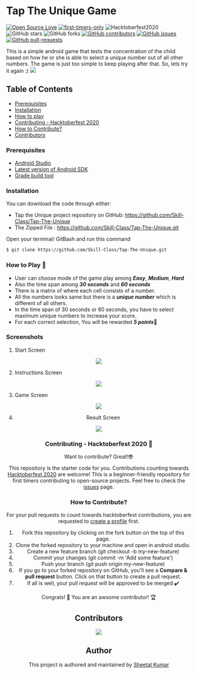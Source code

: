 # Tap The Unique Game

[![Open Source Love](https://badges.frapsoft.com/os/v1/open-source.svg?v=103)](https://github.com/ellerbrock/open-source-badges/) [![first-timers-only](https://img.shields.io/badge/first--timers--only-friendly-blue.svg?style=flat-square)](https://www.firsttimersonly.com/)
![Hacktoberfest2020](https://img.shields.io/github/hacktoberfest/2020/badges/shields?label=hacktoberfest%202020)
![GitHub stars](https://img.shields.io/github/stars/Skill-Class/Tap-The-Unique?style=social)
![GitHub forks](https://img.shields.io/github/forks/Skill-Class/Tap-The-Unique?style=social)
[![GitHub contributors](https://img.shields.io/github/contributors/Skill-Class/Tap-The-Unique.svg)](https://GitHub.com/Skill-Class/Tap-The-Unique/graphs/contributors/)
[![GitHub issues](https://img.shields.io/github/issues/Skill-Class/Tap-The-Unique.svg)](https://GitHub.com/abhishekraj272/youtube-video-lister/issues/)
[![GitHub pull-requests](https://img.shields.io/github/issues-pr/Skill-Class/Tap-The-Unique.svg)](https://GitHub.com/Skill-Class/Tap-The-Unique/pull/)

This is a simple android game that tests the concentration of the child based on how he or she is able to select a unique number out of all other numbers. The game is just too simple to keep playing after that. So, lets try it again :)
![](https://github.com/Skill-Class/Tap-The-Unique/blob/master/Android%20Mobile%20%E2%80%93%2012.png)

## Table of Contents

-   [Prerequisites](#prerequisites)
-   [Installation](#installation)
-   [How to play](#howtoplay)
-   [Contributing - Hacktoberfest 2020](#contributinghacktoberfest2020)
-   [How to Contribute?](#howtocontribute)
-   [Contributors](#contributors)

### Prerequisites

 - [Android Studio](https://developer.android.com/studio)
 - [Latest version of Android SDK](https://developer.android.com/studio/index.html#downloads)
 - [Grade build tool](https://gradle.org/)

### Installation 

You can download the code through either:

-   Tap the Unique project repository on GitHub: <https://github.com/Skill-Class/Tap-The-Unique>
-   The Zipped File : <https://github.com/Skill-Class/Tap-The-Unique.git>

Open your terminal/ GitBash and run this command
```sh
$ git clone https://github.com/Skill-Class/Tap-The-Unique.git
```

### How to Play 🤔

 - User can choose mode of the game play among ***Easy***, ***Medium***, ***Hard***
 - Also the time span among ***30 seconds*** and ***60 seconds***
 - There is a matrix of where each cell consists of a number.
 - All the numbers looks same but there is a ***unique number*** which is different of all others.
 - In the time span of 30 seconds or 60 seconds, you have to select maximum unique numbers to increase your score.
 - For each correct selection, You will be rewarded ***5 points***🥇

### Screenshots
1) Start Screen

<div align="center">
<img src="https://github.com/Skill-Class/Tap-The-Unique/blob/master/Android%20Mobile%20%E2%80%93%203.png" >
</div>

2) Instructions Screen

<div align="center">
<img src="https://github.com/Skill-Class/Tap-The-Unique/blob/master/Android%20Mobile%20%E2%80%93%206.png" >
</div>

3) Game Screen

<div align="center">
<img src="https://github.com/Skill-Class/Tap-The-Unique/blob/master/Android%20Mobile%20%E2%80%93%204.png" >

4) Result Screen

<div align="center">
<img src="https://github.com/Skill-Class/Tap-The-Unique/blob/master/Android%20Mobile%20%E2%80%93%205.png" >

### Contributing - Hacktoberfest 2020 🎃

Want to contribute? Great!😎

This repository is the starter code for you. Contributions counting towards [Hacktoberfest 2020](https://hacktoberfest.digitalocean.com/) are welcome! This is a beginner-friendly repository for first timers contributing to open-source projects. Feel free to check the [issues](https://github.com/Skill-Class/Tap-The-Unique/issues) page.

### How to Contribute?
For your pull requests to count towards hacktoberfest contributions, you are requested to [create a profile](https://hacktoberfest.digitalocean.com/) first.

1) Fork this repository by clicking on the fork button on the top of this page.
2) Clone the forked repository to your machine and open in android studio.
3) Create a new feature branch (git checkout -b my-new-feature)
4) Commit your changes (git commit -m 'Add some feature')
5) Push your branch (git push origin my-new-feature)
6) If you go to your forked repository on GitHub, you'll see a **Compare & pull request** button. Click on that button to create a pull request.
7) If all is well, your pull request will be approved to be merged ✔️

Congrats! 🎉 You are an awsome contributor! 🏆

## Contributors

[![](https://contributors-img.web.app/image?repo=Skill-Class/Tap-The-Unique)](https://github.com/Skill-Class/Tap-The-Unique/graphs/contributors)

## Author 
This project is authored and maintained by [Sheetal Kumar](https://github.com/ksheetal)